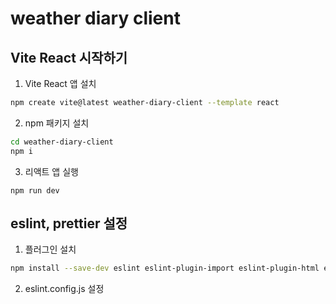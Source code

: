 # weather diary client

## Vite React 시작하기

1. Vite React 앱 설치

```bash
npm create vite@latest weather-diary-client --template react
```

2. npm 패키지 설치

```bash
cd weather-diary-client
npm i
```

3. 리액트 앱 실행

```
npm run dev
```

## eslint, prettier 설정

1. 플러그인 설치

```bash
npm install --save-dev eslint eslint-plugin-import eslint-plugin-html eslint-config-prettier
```

2. eslint.config.js 설정
